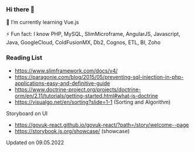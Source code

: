 ### Hi there 👋

🌱 I’m currently learning Vue.js

⚡ Fun fact: I know PHP, MySQL, SlimMicroframe, AngularJS, Javascript, Java, GoogleCloud, ColdFusionMX, Db2, Cognos, ETL, BI, Zoho

### Reading List

- https://www.slimframework.com/docs/v4/
- https://paragonie.com/blog/2015/05/preventing-sql-injection-in-php-applications-easy-and-definitive-guide
- https://www.doctrine-project.org/projects/doctrine-orm/en/2.11/tutorials/getting-started.html#what-is-doctrine
- https://visualgo.net/en/sorting?slide=1-1 (Sorting and Algorithm)

Storyboard on UI
- https://govuk-react.github.io/govuk-react/?path=/story/welcome--page
- https://storybook.js.org/showcase/ (showcase)


Updated on 09.05.2022
